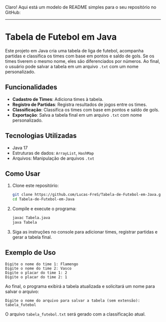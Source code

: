 Claro! Aqui está um modelo de README simples para o seu repositório no GitHub:

---

# Tabela de Futebol em Java

Este projeto em Java cria uma tabela de liga de futebol, acompanha partidas e classifica os times com base em pontos e saldo de gols. Se os times tiverem o mesmo nome, eles são diferenciados por números. Ao final, o usuário pode salvar a tabela em um arquivo `.txt` com um nome personalizado.

## Funcionalidades

- **Cadastro de Times**: Adiciona times à tabela.
- **Registro de Partidas**: Registra resultados de jogos entre os times.
- **Classificação**: Classifica os times com base em pontos e saldo de gols.
- **Exportação**: Salva a tabela final em um arquivo `.txt` com nome personalizado.

## Tecnologias Utilizadas

- Java 17
- Estruturas de dados: `ArrayList`, `HashMap`
- Arquivos: Manipulação de arquivos `.txt`

## Como Usar

1. Clone este repositório:

   ```bash
   git clone https://github.com/Lucas-FreS/Tabela-de-Futebol-em-Java.git
   cd Tabela-de-Futebol-em-Java
   ```

2. Compile e execute o programa:

   ```bash
   javac Tabela.java
   java Tabela
   ```

3. Siga as instruções no console para adicionar times, registrar partidas e gerar a tabela final.

## Exemplo de Uso

```plaintext
Digite o nome do time 1: Flamengo
Digite o nome do time 2: Vasco
Digite o placar do time 1: 2
Digite o placar do time 2: 1
```

Ao final, o programa exibirá a tabela atualizada e solicitará um nome para salvar o arquivo:

```plaintext
Digite o nome do arquivo para salvar a tabela (sem extensão): tabela_futebol
```

O arquivo `tabela_futebol.txt` será gerado com a classificação atual.
